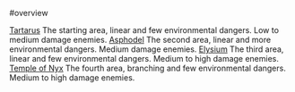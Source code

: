 #overview 

[Tartarus](Areas/Tartarus.md)
The starting area, linear and few environmental dangers. Low to medium damage enemies.
[Asphodel](Areas/Asphodel.md)
The second area, linear and more environmental dangers. Medium damage enemies.
[Elysium](Areas/Elysium.md)
The third area, linear and few environmental dangers. Medium to high damage enemies.
[Temple of Nyx](Temple_of_Styx.md)
The fourth area, branching and few environmental dangers. Medium to high damage enemies.
